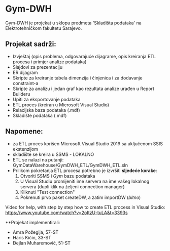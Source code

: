 # Gym-DWH

Gym-DWH je projekat u sklopu predmeta 'Skladišta podataka' na Elektrotehničkom fakultetu Sarajevo.

## Projekat sadrži:

  -  Izvještaj (opis problema, odgovarajuće dijagrame, opis kreiranja ETL procesa i primjer analize podataka)
  -  Slajdovi za prezentaciju
  -  ER dijagram
  -  Skripte za kreiranje tabela dimenzija i činjenica i za dodavanje constraint-a
  -  Skripte za analizu i jedan graf kao rezultata analize urađen u Report Builderu
  -  Upiti za eksportovanje podataka
  -  ETL proces (kreiran u Microsoft Visual Studio)
  -  Relacijska baza podataka (.mdf)
  -  Skladište podataka (.mdf)

## Napomene: 
- za ETL proces korišen Microsoft Visual Studio 2019 sa uključenom SSIS ekstenzijom
- skladište se kreira u SSMS - LOKALNO
- ETL se nalazi na putanji: GymDataWarehouse/GymDWH_ETL/GymDWH_ETL.sln
- Prilikom pokretanja ETL procesa potrebno je izvršiti **sljedeće korake**:
    1. Otvoriti SSMS i *Gym* bazu podataka
    2. U Visual Studiu promijeniti ime servera na ime vašeg lokalnog servera (dupli klik na željeni connection manager)
    3. Kliknuti "Test connection"
    4. Pokrenuti prvo paket createDW, a zatim importDW (*bitno*)

Video for help, with step by step how to create ETL process in Visual Studio: https://www.youtube.com/watch?v=2oItzU-tuLA&t=3393s

**Projekat implementirali:

- Amra Požegija, 57-ST
- Haris Kičin, 33-ST
- Đejlan Muharemović, 51-ST

